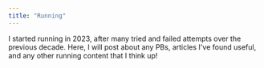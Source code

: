 ```yaml
---
title: "Running"
---
```


I started running in 2023, after many tried and failed attempts over the previous decade. Here, I will post about any PBs, articles I've found useful, and any other running content that I think up!

